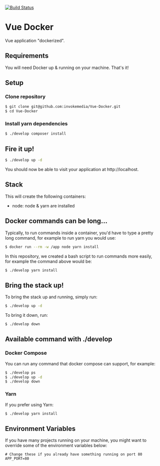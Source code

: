 [![Build Status](https://travis-ci.org/invokemedia/Vue-Docker.svg?branch=master)](https://travis-ci.org/invokemedia/Vue-Docker)

# Vue Docker

Vue application "dockerized".

## Requirements

You will need Docker up & running on your machine. That's it!

## Setup

### Clone repository

```bash 
$ git clone git@github.com:invokemedia/Vue-Docker.git
$ cd Vue-Docker
```

### Install yarn dependencies

```bash
$ ./develop composer install
```

## Fire it up!

```bash
$ ./develop up -d
```

You should now be able to visit your application at http://localhost.

## Stack

This will create the following containers:

- node: node & yarn are installed

## Docker commands can be long...

Typically, to run commands inside a container, you'd have to type a pretty long command, for example to run yarn you would use:

```bash
$ docker run --rm -w /app node yarn install
```

In this repository, we created a bash script to run commands more easily, for example the command above would be: 

```bash
$ ./develop yarn install
```
## Bring the stack up!

 To bring the stack up and running, simply run:
 
 ```bash
$ ./develop up -d
```

To bring it down, run:

```bash
$ ./develop down
```

## Available command with ./develop

### Docker Compose

You can run any command that docker compose can support, for example: 

```bash
$ ./develop ps
$ ./develop up -d
$ ./develop down
```

### Yarn

If you prefer using Yarn:

```bash
$ ./develop yarn install
```

## Environment Variables

If you have many projects running on your machine, you might want to override
some of the environment variables below:
 
```
# Change these if you already have something running on port 80
APP_PORT=80
```
